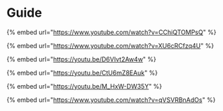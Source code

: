 # Guide

{% embed url="https://www.youtube.com/watch?v=CChiQTOMPsQ" %}

{% embed url="https://www.youtube.com/watch?v=XU6cRCfzq4U" %}

{% embed url="https://youtu.be/D6VIvt2Aw4w" %}

{% embed url="https://youtu.be/CtU6mZ8EAuk" %}

{% embed url="https://youtu.be/M_HxW-DW35Y" %}

{% embed url="https://www.youtube.com/watch?v=qVSVRBnAdOs" %}
